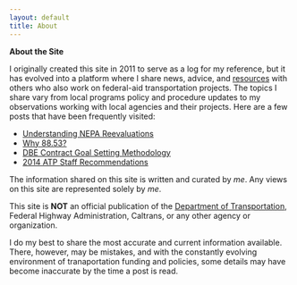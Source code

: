 ```yaml
---
layout: default
title: About
---
```


**About the Site**

I originally created this site in 2011 to serve as a log for my reference, but it has evolved into a platform where I share news, advice, and [resources][11] with others who also work on federal-aid transportation projects. The topics I share vary from local programs policy and procedure updates to my observations working with local agencies and their projects. Here are a few posts that have been frequently visited:

* [Understanding NEPA Reevaluations][5]
* [Why 88.53?][6]
* [DBE Contract Goal Setting Methodology][7]
* [2014 ATP Staff Recommendations][8]

The information shared on this site is written and curated by *me*. Any views on this site are represented solely by *me*.

This site is **NOT** an official publication of the [Department of Transportation][9], Federal Highway Administration, Caltrans, or any other agency or organization.

I do my best to share the most accurate and current information available. There, however, may be mistakes, and with the constantly evolving environment of tranaportation funding and policies, some details may have become inaccurate by the time a post is read.


[5]: /nepa-reevaluations.html
[6]: /why-88.53.html
[7]: /dbe-contract-goal-setting.html
[8]: /2014-atp-staff-recommendations.html
[9]: https://www.transportation.gov
[10]: http://www.fhwa.dot.gov
[11]: /resources
[12]: http://catc.ca.gov
